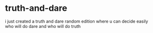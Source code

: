 # truth-and-dare
i just created a truth and dare random edition where u can decide easily who will do dare and who will do truth 
